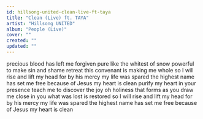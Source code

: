 ```yaml
---
id: hillsong-united-clean-live-ft-taya
title: "Clean (Live) ft. TAYA"
artist: "Hillsong UNITED"
album: "People (Live)"
cover: ""
created: ""
updated: ""
---
```


precious blood has left me forgiven
pure like the whitest of snow
powerful to make sin and shame retreat
this convenant is making me whole
so I will rise
and lift my head
for by his mercy
my life was spared
the highest name
has set me free
because of Jesus
my heart is clean
purify my heart in your presence
teach me to discover the joy
oh holiness that forms as you draw me close
in you what was lost is restored
so I will rise
and lift my head
for by his mercy
my life was spared
the highest name
has set me free
because of Jesus
my heart is clean